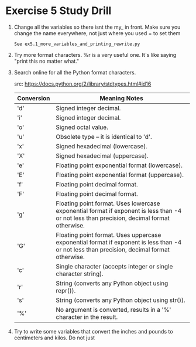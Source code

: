 
# Exercise 5 Study Drill 

1. Change all the variables so there isnt the my_ in front. Make sure you change the name everywhere, not just where you used = to set them 

	```
 	See ex5.1_more_variables_and_printing_rewrite.py

	``` 
2. Try more format characters. %r is a very useful one. It`s like saying "print this no matter what."

3. Search online for all the Python format characters. 

	src: https://docs.python.org/2/library/stdtypes.html#id16

	|Conversion |Meaning Notes|
	|-----------|-------------|
	|'d'|Signed integer decimal.|	 
	|	'i'|Signed integer decimal.|	 
	|'o'|Signed octal value.|
	|'u'|Obsolete type – it is identical to 'd'.|
	|'x'|Signed hexadecimal (lowercase).|
	|'X'|Signed hexadecimal (uppercase).|
	|'e'|Floating point exponential format (lowercase).|
	|'E'|Floating point exponential format (uppercase).|
	|'f'|Floating point decimal format.|
	|'F'|Floating point decimal format.|
	|'g'|Floating point format. Uses lowercase exponential format if exponent is less than -4 or not less than precision, decimal format otherwise.|
	|'G'|Floating point format. Uses uppercase exponential format if exponent is less than -4 or not less than precision, decimal format otherwise.|
	|'c'|Single character (accepts integer or single character string).|
	|'r'|String (converts any Python object using repr()).|
	|'s'|String (converts any Python object using str()). |
	|'%'|No argument is converted, results in a '%' character in the result.|	 

4. Try to write some variables that convert the inches and pounds to centimeters and kilos. Do not just 